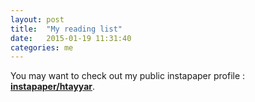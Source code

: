 ```yaml
---
layout: post
title:  "My reading list"
date:   2015-01-19 11:31:40
categories: me
---
```


You may want to check out my public instapaper profile : **[instapaper/htayyar](https://www.instapaper.com/p/htayyar)**.
